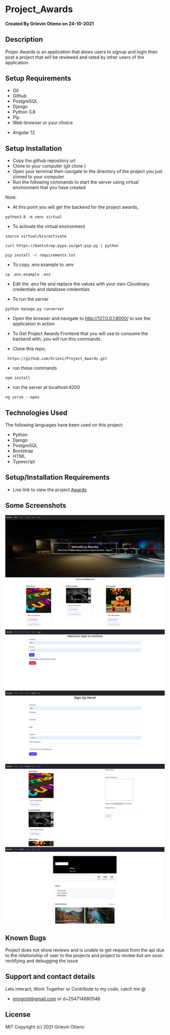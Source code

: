 # Project_Awards

#### Created By Grievin Otieno on 24-10-2021

## Description

Projec Awards is an application that alows users to signup and login then post a project that will be reviewed and rated by other users of the application 


## Setup Requirements

* Git
* Github
* PostgreSQL
* Django
* Python 3.8
* Pip
* Web-browser or your choice
- Angular 12


## Setup Installation

- Copy the github repository url
- Clone to your computer (git clone )
- Open your terminal then navigate to the directory of the project you just cloned to your computer
- Run the following commands to start the server using virtual environment that you have created

Note:
- At this point 
you will get the backend for the project awards,

```
python3.8 -m venv virtual
```

- To activate the virtual environment

```
source virtual/bin/activate
```

```
curl https://bootstrap.pypa.io/get-pip.py | python
```

```
pip install -r requirements.txt
```

- To copy .env.example to .env

```
cp .env.example .env
```

- Edit the .env file and replace the values with your own Cloudinary credentials and database credentials

- To run the server

```
python manage.py runserver

```

- Open the browser and navigate to http://127.0.0.1:8000/ to see the application in action

- To Get Project Awards Frontend that you will use to consume the backend with, you will run this commands.

- Clone this repo;

```
 https://github.com/Grievi/Project_Awards.git
```

- run these commands

```
npm install
```

- run the server at localhost:4200

```
ng serve --open
```
## Technologies Used

The following languages have been used on this project:

* Python 
* Django
* PostgreSQL
* Bootstrap
* HTML
* Typescript


## Setup/Installation Requirements

- Live link to view the project <a target="_blank" href="https://tender-engelbart-f985f4.netlify.app">Awards</a>

## Some Screenshots

  <img src="./static/home.png" alt="screenshot" />

  <img src="./static/projects.png" alt="screenshot" />

  <img src="./static/login.png" alt="screenshot" />

  <img src="./static/signup.png" alt="screenshot" />

  <img src="./static/projectpage.png" alt="screenshot" />

  <img src="./static/profile.png" alt="screenshot" />


## Known Bugs

Project does not show reviews and is unable to get request from the api due to the relationship of user to the projects and project to review but am soon rectifying and debugging the issue

## Support and contact details
Lets interact, Work Together or Contribute to my code, catch me @ 
* enogroti@gmail.com or d+254714880548

## License

MIT Copyright (c) 2021 Grievin Otieno